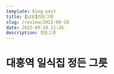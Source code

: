 ```yaml
---
template: blog-post
title: [남문]정든그릇
slug: /review/2022-09-28
date: 2022-09-28 21:26
description: 정든그릇 
---
```

# 대흥역 일식집 정든 그릇 

[](/assets/20221001190300.png)  
